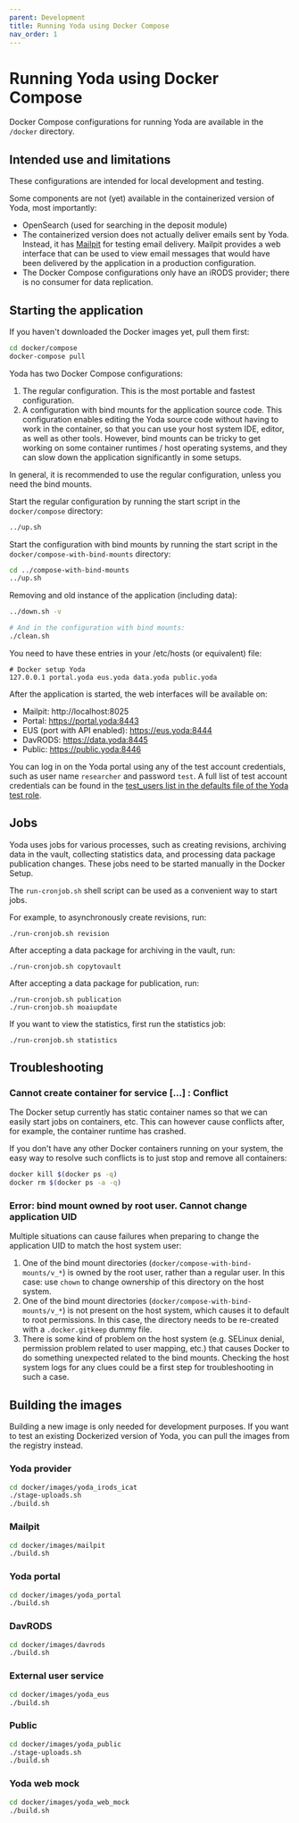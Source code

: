 ```yaml
---
parent: Development
title: Running Yoda using Docker Compose
nav_order: 1
---
```

# Running Yoda using Docker Compose

Docker Compose configurations for running Yoda are available in the
`/docker` directory.

## Intended use and limitations

These configurations are intended for local development and testing.

Some components are not (yet) available in the containerized version of Yoda,
most importantly:
- OpenSearch (used for searching in the deposit module)
- The containerized version does not actually deliver emails sent by Yoda. 
  Instead, it has [Mailpit](https://github.com/axllent/mailpit) for testing email
  delivery. Mailpit provides a web interface that can be used to view email messages
  that would have been delivered by the application in a production configuration.
- The Docker Compose configurations only have an iRODS provider; there is no consumer
  for data replication.

## Starting the application

If you haven't downloaded the Docker images yet, pull them first:

```bash
cd docker/compose
docker-compose pull
```

Yoda has two Docker Compose configurations:
1. The regular configuration. This is the most portable and fastest configuration.
2. A configuration with bind mounts for the application source code. This configuration enables
   editing the Yoda source code without having to work in the container, so that you can use your
   host system IDE, editor, as well as other tools. However, bind mounts can be tricky to get working on
   some container runtimes / host operating systems, and they can slow down the application
   significantly in some setups.

In general, it is recommended to use the regular configuration, unless you need the bind mounts.

Start the regular configuration by running the start script in the `docker/compose` directory:

```bash
../up.sh
```

Start the configuration with bind mounts by running the start script in the `docker/compose-with-bind-mounts`
directory:

```bash
cd ../compose-with-bind-mounts
../up.sh
```

Removing and old instance of the application (including data):
```bash
../down.sh -v

# And in the configuration with bind mounts:
./clean.sh
```

You need to have these entries in your /etc/hosts (or equivalent) file:

```
# Docker setup Yoda
127.0.0.1 portal.yoda eus.yoda data.yoda public.yoda
```

After the application is started, the web interfaces will be available on:
- Mailpit: http://localhost:8025
- Portal: https://portal.yoda:8443
- EUS (port with API enabled): https://eus.yoda:8444
- DavRODS: https://data.yoda:8445
- Public: https://public.yoda:8446

You can log in on the Yoda portal using any of the test account credentials, such as user name `researcher`
and password `test`. A full list of test account credentials can be found in the
[test_users list in the defaults file of the Yoda test role](https://github.com/UtrechtUniversity/yoda/blob/development/roles/yoda_test/defaults/main.yml).

## Jobs

Yoda uses jobs for various processes, such as creating revisions, archiving data in the vault, collecting
statistics data, and processing data package publication changes. These jobs need to be started manually
in the Docker Setup.

The `run-cronjob.sh` shell script can be used as a convenient way to start jobs.

For example, to asynchronously create revisions, run:

```
./run-cronjob.sh revision
```

After accepting a data package for archiving in the vault, run:

```
./run-cronjob.sh copytovault
```

After accepting a data package for publication, run:

```
./run-cronjob.sh publication
./run-cronjob.sh moaiupdate
```

If you want to view the statistics, first run the statistics job:

```
./run-cronjob.sh statistics
```

## Troubleshooting

### Cannot create container for service [...] : Conflict

The Docker setup currently has static container names so that we can easily
start jobs on containers, etc. This can however cause conflicts after, for example, the
container runtime has crashed.

If you don't have any other Docker containers running on your system, the easy way to
resolve such conflicts is to just stop and remove all containers:

```bash
docker kill $(docker ps -q)
docker rm $(docker ps -a -q)
```

### Error: bind mount owned by root user. Cannot change application UID

Multiple situations can cause failures when preparing to change the application UID to match the host system user:
1. One of the bind mount directories (`docker/compose-with-bind-mounts/v_*`) is owned by the root user, rather than a regular user.
   In this case: use `chown` to change ownership of this directory on the host system.
2. One of the bind mount directories (`docker/compose-with-bind-mounts/v_*`) is not present on the host system, which
   causes it to default to root permissions. In this case, the directory needs to be re-created with a `.docker.gitkeep` dummy file.
3. There is some kind of problem on the host system (e.g. SELinux denial, permission problem related to user mapping, etc.) that causes Docker
   to do something unexpected related to the bind mounts. Checking the host system logs for any clues could be a first step for troubleshooting
   in such a case.

## Building the images

Building a new image is only needed for development purposes. If you want to test
an existing Dockerized version of Yoda, you can pull the images from the registry
instead.

### Yoda provider

```bash
cd docker/images/yoda_irods_icat
./stage-uploads.sh
./build.sh
```

### Mailpit

```bash
cd docker/images/mailpit
./build.sh
```

### Yoda portal

```bash
cd docker/images/yoda_portal
./build.sh
```

### DavRODS

```bash
cd docker/images/davrods
./build.sh
```

### External user service

```bash
cd docker/images/yoda_eus
./build.sh
```

### Public

```bash
cd docker/images/yoda_public
./stage-uploads.sh
./build.sh
```

### Yoda web mock

```bash
cd docker/images/yoda_web_mock
./build.sh
```
